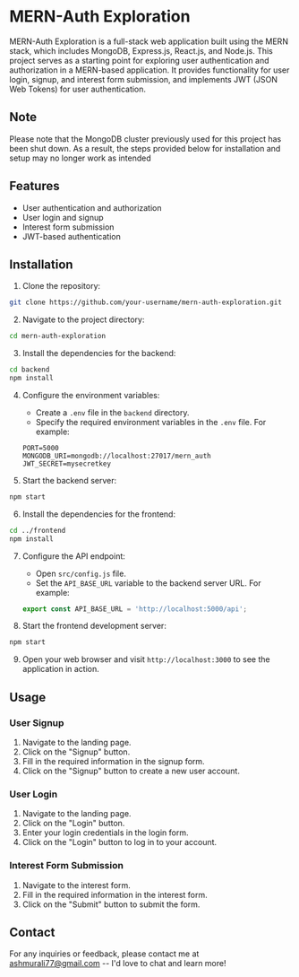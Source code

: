 # MERN-Auth Exploration

MERN-Auth Exploration is a full-stack web application built using the MERN stack, which includes MongoDB, Express.js, React.js, and Node.js. This project serves as a starting point for exploring user authentication and authorization in a MERN-based application. It provides functionality for user login, signup, and interest form submission, and implements JWT (JSON Web Tokens) for user authentication.

## Note
Please note that the MongoDB cluster previously used for this project has been shut down. As a result, the steps provided below for installation and setup may no longer work as intended

## Features

- User authentication and authorization
- User login and signup
- Interest form submission
- JWT-based authentication

## Installation

1. Clone the repository:

```bash
git clone https://github.com/your-username/mern-auth-exploration.git
```

2. Navigate to the project directory:

```bash
cd mern-auth-exploration
```

3. Install the dependencies for the backend:

```bash
cd backend
npm install
```

4. Configure the environment variables:

   - Create a `.env` file in the `backend` directory.
   - Specify the required environment variables in the `.env` file. For example:

   ```
   PORT=5000
   MONGODB_URI=mongodb://localhost:27017/mern_auth
   JWT_SECRET=mysecretkey
   ```

5. Start the backend server:

```bash
npm start
```

6. Install the dependencies for the frontend:

```bash
cd ../frontend
npm install
```

7. Configure the API endpoint:

   - Open `src/config.js` file.
   - Set the `API_BASE_URL` variable to the backend server URL. For example:

   ```javascript
   export const API_BASE_URL = 'http://localhost:5000/api';
   ```

8. Start the frontend development server:

```bash
npm start
```

9. Open your web browser and visit `http://localhost:3000` to see the application in action.

## Usage

### User Signup

1. Navigate to the landing page.
2. Click on the "Signup" button.
3. Fill in the required information in the signup form.
4. Click on the "Signup" button to create a new user account.

### User Login

1. Navigate to the landing page.
2. Click on the "Login" button.
3. Enter your login credentials in the login form.
4. Click on the "Login" button to log in to your account.

### Interest Form Submission

1. Navigate to the interest form.
2. Fill in the required information in the interest form.
3. Click on the "Submit" button to submit the form.

## Contact

For any inquiries or feedback, please contact me at ashmurali77@gmail.com -- I'd love to chat and learn more!
